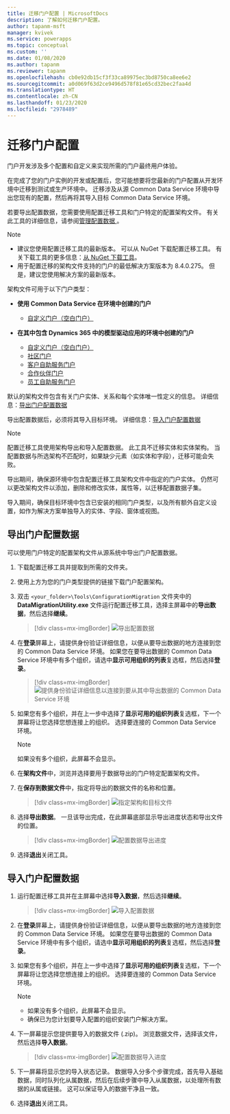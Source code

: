 ```yaml
---
title: 迁移门户配置 | MicrosoftDocs
description: 了解如何迁移门户配置。
author: tapanm-msft
manager: kvivek
ms.service: powerapps
ms.topic: conceptual
ms.custom: ''
ms.date: 01/08/2020
ms.author: tapanm
ms.reviewer: tapanm
ms.openlocfilehash: cb0e92db15cf3f33ca89975ec3bd8750ca8ee6e2
ms.sourcegitcommit: a0d069f63d2ce9496d578f81e65cd32bec2faa4d
ms.translationtype: HT
ms.contentlocale: zh-CN
ms.lasthandoff: 01/23/2020
ms.locfileid: "2978489"
---
```

# <a name="migrate-portal-configuration"></a>迁移门户配置

门户开发涉及多个配置和自定义来实现所需的门户最终用户体验。

在完成了您的门户实例的开发或配置后，您可能想要将您最新的门户配置从开发环境中迁移到测试或生产环境中。 迁移涉及从源 Common Data Service 环境中导出您现有的配置，然后再将其导入目标 Common Data Service 环境。

若要导出配置数据，您需要使用配置迁移工具和门户特定的配置架构文件。 有关此工具的详细信息，请参阅[管理配置数据 ](https://docs.microsoft.com/dynamics365/customer-engagement/admin/manage-configuration-data)。

> [!NOTE]
> - 建议您使用配置迁移工具的最新版本。 可以从 NuGet 下载配置迁移工具。 有关下载工具的更多信息：[从 NuGet 下载工具](https://docs.microsoft.com/dynamics365/customer-engagement/developer/download-tools-nuget)。
> - 用于配置迁移的架构文件支持的门户的最低解决方案版本为 8.4.0.275。 但是，建议您使用解决方案的最新版本。

架构文件可用于以下门户类型：

- **使用 Common Data Service 在环境中创建的门户**
    - [自定义门户（空白门户）](https://go.microsoft.com/fwlink/p/?linkid=2110477)

- **在其中包含 Dynamics 365 中的模型驱动应用的环境中创建的门户**
    - [自定义门户（空白门户）](https://go.microsoft.com/fwlink/p/?linkid=2019804)
    - [社区门户](https://go.microsoft.com/fwlink/p/?linkid=2019704)
    - [客户自助服务门户](https://go.microsoft.com/fwlink/p/?linkid=2019705)
    - [合作伙伴门户](https://go.microsoft.com/fwlink/p/?linkid=2019803)
    - [员工自助服务门户](https://go.microsoft.com/fwlink/p/?linkid=2019802)

默认的架构文件包含有关门户实体、关系和每个实体唯一性定义的信息。 详细信息：[导出门户配置数据](#export-portal-configuration-data)

导出配置数据后，必须将其导入目标环境。 详细信息：[导入门户配置数据](#import-portal-configuration-data)

> [!NOTE]
> 配置迁移工具使用架构导出和导入配置数据。 此工具不迁移实体和实体架构。 当配置数据与所选架构不匹配时，如果缺少元素（如实体和字段），迁移可能会失败。
>
> 导出期间，确保源环境中包含配置迁移工具架构文件中指定的门户实体。 仍然可以更改架构文件以添加，删除和修改实体，属性等，以迁移配置数据子集。
>
> 导入期间，确保目标环境中包含已安装的相同门户类型，以及所有额外自定义设置，如作为解决方案单独导入的实体、字段、窗体或视图。


## <a name="export-portal-configuration-data"></a>导出门户配置数据

可以使用门户特定的配置架构文件从源系统中导出门户配置数据。

1.  下载配置迁移工具并提取到所需的文件夹。

2.  使用上方为您的门户类型提供的链接下载门户配置架构。

3.  双击 `<your_folder>\Tools\ConfigurationMigration` 文件夹中的 **DataMigrationUtility.exe** 文件运行配置迁移工具，选择主屏幕中的**导出数据**，然后选择**继续**。
    
    > [!div class=mx-imgBorder]
    > ![导出配置数据](../media/export-config-data.png "导出配置数据")

4.  在**登录**屏幕上，请提供身份验证详细信息，以便从要导出数据的地方连接到您的 Common Data Service 环境。 如果您在要导出数据的 Common Data Service 环境中有多个组织，请选中**显示可用组织的列表**复选框，然后选择**登录**。

    > [!div class=mx-imgBorder]
    > ![提供身份验证详细信息以连接到要从其中导出数据的 Common Data Service 环境](../media/export-config-login.png "提供身份验证详细信息以连接到要从其中导出数据的 Common Data Service 环境")

5.  如果您有多个组织，并在上一步中选择了**显示可用的组织列表**复选框，下一个屏幕将让您选择您想连接上的组织。 选择要连接的 Common Data Service 环境。 

    > [!NOTE]
    > 如果没有多个组织，此屏幕不会显示。

6.  在**架构文件**中，浏览并选择要用于数据导出的门户特定配置架构文件。

7.  在**保存到数据文件**中，指定将导出的数据文件的名称和位置。

    > [!div class=mx-imgBorder]
    > ![指定架构和目标文件](../media/export-config-file-name.png "指定架构和目标文件")

8.  选择**导出数据**。 一旦该导出完成，在此屏幕底部显示导出进度状态和导出文件的位置。

    > [!div class=mx-imgBorder]
    > ![配置数据导出进度](../media/export-config-status.png "配置数据导出进度")

9.  选择**退出**关闭工具。

## <a name="import-portal-configuration-data"></a>导入门户配置数据

1.  运行配置迁移工具并在主屏幕中选择**导入数据**，然后选择**继续**。

    > [!div class=mx-imgBorder]
    > ![导入配置数据](../media/import-config-data.png "导入配置数据")

2.  在**登录**屏幕上，请提供身份验证详细信息，以便从要导出数据的地方连接到您的 Common Data Service 环境。 如果您在要导出数据的 Common Data Service 环境中有多个组织，请选中**显示可用组织的列表**复选框，然后选择**登录**。

3.  如果您有多个组织，并在上一步中选择了**显示可用的组织列表**复选框，下一个屏幕将让您选择您想连接上的组织。 选择要连接的 Common Data Service 环境。 

    > [!NOTE]
    > - 如果没有多个组织，此屏幕不会显示。
    > - 确保已为您计划要导入配置的组织安装门户解决方案。

4.  下一屏幕提示您提供要导入的数据文件 (.zip)。 浏览数据文件，选择该文件，然后选择**导入数据**。 

    > [!div class=mx-imgBorder]
    > ![配置数据导入进度](../media/import-config-status.png "配置数据导入进度")

5.  下一屏幕将显示您的导入状态记录。 数据导入分多个步骤完成，首先导入基础数据，同时队列化从属数据，然后在后续步骤中导入从属数据，以处理所有数据的从属或链接。 这可以保证导入的数据干净且一致。 

6.  选择**退出**关闭工具。 
